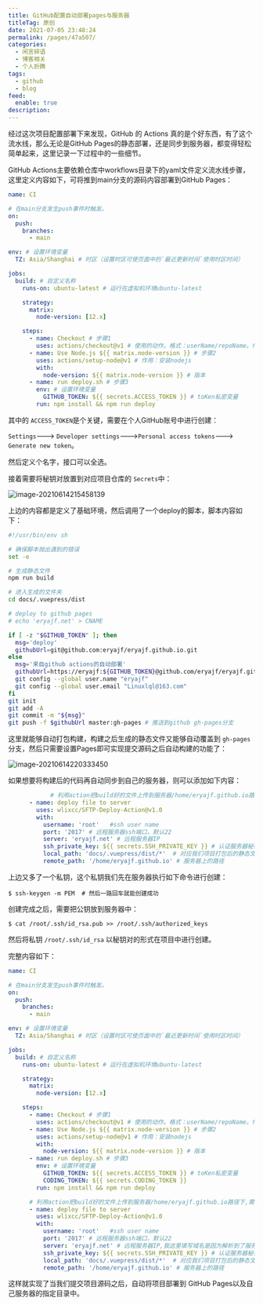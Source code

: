 ```yaml
---
title: GitHub配置自动部署pages与服务器
titleTag: 原创
date: 2021-07-05 23:48:24
permalink: /pages/47a507/
categories: 
  - 闲言碎语
  - 博客相关
  - 个人折腾
tags: 
  - github
  - blog
feed: 
  enable: true
description: 
---
```


经过这次项目配置部署下来发现，GitHub 的 Actions 真的是个好东西，有了这个流水线，那么无论是GitHub Pages的静态部署，还是同步到服务器，都变得轻松简单起来，这里记录一下过程中的一些细节。

GitHub Actions主要依赖仓库中workflows目录下的yaml文件定义流水线步骤，这里定义内容如下，可将推到main分支的源码内容部署到GitHub Pages：

```yaml
name: CI

# 在main分支发生push事件时触发。
on:
  push:
    branches:
      - main

env: # 设置环境变量
  TZ: Asia/Shanghai # 时区（设置时区可使页面中的`最近更新时间`使用时区时间）

jobs:
  build: # 自定义名称
    runs-on: ubuntu-latest # 运行在虚拟机环境ubuntu-latest

    strategy:
      matrix:
        node-version: [12.x]

    steps:
      - name: Checkout # 步骤1
        uses: actions/checkout@v1 # 使用的动作。格式：userName/repoName。作用：检出仓库，获取源码。 官方actions库：https://github.com/actions
      - name: Use Node.js ${{ matrix.node-version }} # 步骤2
        uses: actions/setup-node@v1 # 作用：安装nodejs
        with:
          node-version: ${{ matrix.node-version }} # 版本
      - name: run deploy.sh # 步骤3
        env: # 设置环境变量
          GITHUB_TOKEN: ${{ secrets.ACCESS_TOKEN }} # toKen私密变量
        run: npm install && npm run deploy
```

其中的 `ACCESS_TOKEN`是个关键，需要在个人GitHub账号中进行创建：

`Settings`--->  `Developer settings`--->`Personal access tokens`---> `Generate new token`。

然后定义个名字，接口可以全选。

接着需要将秘钥对放置到对应项目仓库的 `Secrets`中：

![image-20210614215458139](http://t.eryajf.net/imgs/2021/09/e072e4d2fb04e601.jpg)

上边的内容都是定义了基础环境，然后调用了一个deploy的脚本，脚本内容如下：

```sh
#!/usr/bin/env sh

# 确保脚本抛出遇到的错误
set -e

# 生成静态文件
npm run build

# 进入生成的文件夹
cd docs/.vuepress/dist

# deploy to github pages
# echo 'eryajf.net' > CNAME

if [ -z "$GITHUB_TOKEN" ]; then
  msg='deploy'
  githubUrl=git@github.com:eryajf/eryajf.github.io.git
else
  msg='来自github actions的自动部署'
  githubUrl=https://eryajf:${GITHUB_TOKEN}@github.com/eryajf/eryajf.github.io.git
  git config --global user.name "eryajf"
  git config --global user.email "Linuxlql@163.com"
fi
git init
git add -A
git commit -m "${msg}"
git push -f $githubUrl master:gh-pages # 推送到github gh-pages分支
```

这里就能够自动打包构建，构建之后生成的静态文件又能够自动覆盖到 `gh-pages` 分支，然后只需要设置Pages即可实现提交源码之后自动构建的功能了：

![image-20210614220333450](http://t.eryajf.net/imgs/2021/09/fa6186603ce3023a.jpg)

如果想要将构建后的代码再自动同步到自己的服务器，则可以添加如下内容：

```yaml
			# 利用action把build好的文件上传到服务器/home/eryajf.github.io路径下,需要确认此目录已在服务端创建
      - name: deploy file to server
        uses: wlixcc/SFTP-Deploy-Action@v1.0 
        with:  
          username: 'root'   #ssh user name
          port: '2017' # 远程服务器ssh端口，默认22
          server: 'eryajf.net' # 远程服务器IP
          ssh_private_key: ${{ secrets.SSH_PRIVATE_KEY }} # 认证服务器秘钥对的私钥
          local_path: 'docs/.vuepress/dist/*'  # 对应我们项目打包后的静态文件路径
          remote_path: '/home/eryajf.github.io' # 服务器上的路径
```

上边又多了一个私钥，这个私钥我们先在服务器执行如下命令进行创建：

```
$ ssh-keygen -m PEM  # 然后一路回车就能创建成功
```

创建完成之后，需要把公钥放到服务器中：

```
$ cat /root/.ssh/id_rsa.pub >> /root/.ssh/authorized_keys
```

然后将私钥 `/root/.ssh/id_rsa` 以秘钥对的形式在项目中进行创建。

完整内容如下：

```yaml
name: CI

# 在main分支发生push事件时触发。
on:
  push:
    branches:
      - main

env: # 设置环境变量
  TZ: Asia/Shanghai # 时区（设置时区可使页面中的`最近更新时间`使用时区时间）

jobs:
  build: # 自定义名称
    runs-on: ubuntu-latest # 运行在虚拟机环境ubuntu-latest

    strategy:
      matrix:
        node-version: [12.x]

    steps:
      - name: Checkout # 步骤1
        uses: actions/checkout@v1 # 使用的动作。格式：userName/repoName。作用：检出仓库，获取源码。 官方actions库：https://github.com/actions
      - name: Use Node.js ${{ matrix.node-version }} # 步骤2
        uses: actions/setup-node@v1 # 作用：安装nodejs
        with:
          node-version: ${{ matrix.node-version }} # 版本
      - name: run deploy.sh # 步骤3
        env: # 设置环境变量
          GITHUB_TOKEN: ${{ secrets.ACCESS_TOKEN }} # toKen私密变量
          CODING_TOKEN: ${{ secrets.CODING_TOKEN }}
        run: npm install && npm run deploy

      # 利用action把build好的文件上传到服务器/home/eryajf.github.io路径下,需要确认此目录已在服务端创建
      - name: deploy file to server
        uses: wlixcc/SFTP-Deploy-Action@v1.0 
        with:  
          username: 'root'   #ssh user name
          port: '2017' # 远程服务器ssh端口，默认22
          server: 'eryajf.net' # 远程服务器IP,我这里填写域名是因为解析到了服务器IP
          ssh_private_key: ${{ secrets.SSH_PRIVATE_KEY }} # 认证服务器秘钥对的私钥
          local_path: 'docs/.vuepress/dist/*'  # 对应我们项目打包后的静态文件路径
          remote_path: '/home/eryajf.github.io' # 服务器上的路径
```

这样就实现了当我们提交项目源码之后，自动将项目部署到 GitHub Pages以及自己服务器的指定目录中。